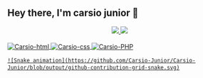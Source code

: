 ## Hey there, I'm carsio junior 👋
<div align="center">
  <a href="https://github.com/Carsio-Junior">
  <img height="180em" src="https://github-readme-stats.vercel.app/api?username=Carsio-Junior&show_icons=true&theme=dracula&include_all_commits=true&count_private=true"/>
  <img height="180em" src="https://github-readme-stats.vercel.app/api/top-langs/?username=Carsio-Junior&layout=compact&langs_count=7&theme=dracula"/>
 </div>
  
<div style="display: inline_block"><br>
  <img align="center" alt="Carsio-html" height="40" width="50" src="https://cdn.jsdelivr.net/gh/devicons/devicon/icons/html5/html5-original-wordmark.svg" />
  <img align="center" alt="Carsio-css" height="40" width="50" src="https://cdn.jsdelivr.net/gh/devicons/devicon/icons/css3/css3-original-wordmark.svg" />
  <img align="center" alt="Carsio-PHP" height="40" width="50" src="https://cdn.jsdelivr.net/gh/devicons/devicon/icons/php/php-plain.svg" />
</div>   
  


    ![Snake animation](https://github.com/Carsio-Junior/Carsio-Junior/blob/output/github-contribution-grid-snake.svg)

